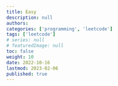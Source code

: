 ```yaml
---
title: Easy
description: null
authors:
categories: ['programming', 'leetcode']
tags: ['leetcode']
# series: null
# featuredImage: null
toc: false
weight: 10
date: 2022-10-16
lastmod: 2023-02-06
published: true
---
```

